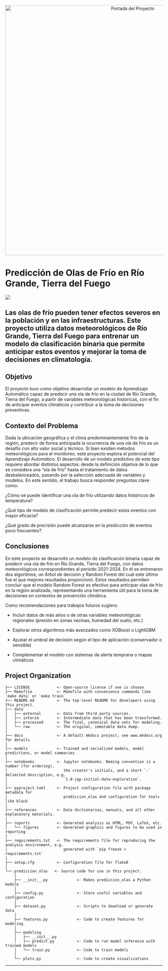 
<div align="center">
    <img src="https://github.com/user-attachments/assets/c4cd115d-c880-4ee1-9ebc-67cfc9b914b9" alt="Portada del Proyecto" width="800">
</div>



# Predicción de Olas de Frío en Río Grande, Tierra del Fuego

<a target="_blank" href="https://cookiecutter-data-science.drivendata.org/">
    <img src="https://img.shields.io/badge/CCDS-Project%20template-328F97?logo=cookiecutter" />
</a>

## Las olas de frío pueden tener efectos severos en la población y en las infraestructuras. Este proyecto utiliza datos meteorológicos de Río Grande, Tierra del Fuego para entrenar un modelo de clasificación binaria que permite anticipar estos eventos y mejorar la toma de decisiones en climatología.

## Objetivo
El proyecto tuvo como objetivo desarrollar un modelo de Aprendizaje Automático capaz de predecir una ola de frío en la ciudad de Río Grande, Tierra del Fuego, a partir de variables meteorológicas históricas, con el fin de anticipar eventos climáticos y contribuir a la toma de decisiones preventivas. 

## Contexto del Problema
Dada la ubicación geográfica y el clima predominantemente frío de la región, predecir de forma anticipada la ocurrencia de una ola de frío es un desafío con alto valor social y técnico. Si bien existen métodos meteorológicos para el monitoreo, este proyecto explora el potencial del Aprendizaje Automático.  El desarrollo de un modelo predictivo de este tipo requiere abordar distintos aspectos: desde la definición objetiva de lo que se considera una “ola de frío” hasta el tratamiento de datos desbalanceados, pasando por la selección adecuada de variables y modelos. En este sentido, el trabajo busca responder preguntas clave como: 

¿Cómo se puede identificar una ola de frío utilizando datos históricos de temperatura?

¿Qué tipo de modelo de clasificación permite predecir estos eventos con mayor eficacia?

¿Qué grado de precisión puede alcanzarse en la predicción de eventos poco frecuentes?

## Conclusiones

En este proyecto se desarrolló un modelo de clasificación binaria capaz de predecir una ola de frío en Río Grande, Tierra del Fuego, con datos meteorológicos correspondientes al periodo 2021-2024.  En él se entrenaron dos algoritmos, un Árbol de decisión y Random Forest del cual este último fue el que mejores resultados proporcionó. 
Estos resultados permiten concluir que el modelo Random Forest es efectivo para anticipar olas de frío en la región analizada, representando una herramienta útil para la toma de decisiones en contextos de prevención climática.

Como recomendaciones para trabajos futuros sugiero:

- Incluir datos de más años o de otras variables meteorológicas regionales (presión en zonas vecinas, humedad del suelo, etc.)

- Explorar otros algoritmos más avanzados como XGBoost o LightGBM

- Ajustar el umbral de decisión según el tipo de aplicación (conservador o sensible)

- Complementar el modelo con sistemas de alerta temprana o mapas climáticos





## Project Organization

```
├── LICENSE            <- Open-source license if one is chosen
├── Makefile           <- Makefile with convenience commands like `make data` or `make train`
├── README.md          <- The top-level README for developers using this project.
├── data
│   ├── external       <- Data from third party sources.
│   ├── interim        <- Intermediate data that has been transformed.
│   ├── processed      <- The final, canonical data sets for modeling.
│   └── raw            <- The original, immutable data dump.
│
├── docs               <- A default mkdocs project; see www.mkdocs.org for details
│
├── models             <- Trained and serialized models, model predictions, or model summaries
│
├── notebooks          <- Jupyter notebooks. Naming convention is a number (for ordering),
│                         the creator's initials, and a short `-` delimited description, e.g.
│                         `1.0-jqp-initial-data-exploration`.
│
├── pyproject.toml     <- Project configuration file with package metadata for 
│                         prediccion_olas and configuration for tools like black
│
├── references         <- Data dictionaries, manuals, and all other explanatory materials.
│
├── reports            <- Generated analysis as HTML, PDF, LaTeX, etc.
│   └── figures        <- Generated graphics and figures to be used in reporting
│
├── requirements.txt   <- The requirements file for reproducing the analysis environment, e.g.
│                         generated with `pip freeze > requirements.txt`
│
├── setup.cfg          <- Configuration file for flake8
│
└── prediccion_olas   <- Source code for use in this project.
    │
    ├── __init__.py             <- Makes prediccion_olas a Python module
    │
    ├── config.py               <- Store useful variables and configuration
    │
    ├── dataset.py              <- Scripts to download or generate data
    │
    ├── features.py             <- Code to create features for modeling
    │
    ├── modeling                
    │   ├── __init__.py 
    │   ├── predict.py          <- Code to run model inference with trained models          
    │   └── train.py            <- Code to train models
    │
    └── plots.py                <- Code to create visualizations
```

--------


